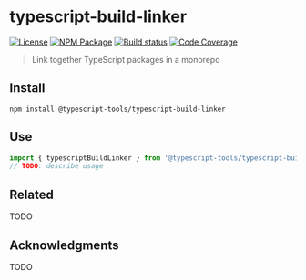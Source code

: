 # typescript-build-linker
[![License][]](https://opensource.org/licenses/ISC)
[![NPM Package][]](https://npmjs.org/package/@typescript-tools/typescript-build-linker)
[![Build status][]](https://travis-ci.org/typescript-tools/typescript-build-linker)
[![Code Coverage][]](https://codecov.io/gh/typescript-tools/typescript-build-linker)

[License]: https://img.shields.io/badge/License-ISC-blue.svg
[NPM Package]: https://img.shields.io/npm/v/@typescript-tools/typescript-build-linker.svg
[Build status]: https://travis-ci.org/typescript-tools/typescript-build-linker.svg?branch=master
[Code Coverage]: https://codecov.io/gh/typescript-tools/typescript-build-linker/branch/master/graph/badge.svg

> Link together TypeScript packages in a monorepo

## Install

``` shell
npm install @typescript-tools/typescript-build-linker
```

## Use

``` typescript
import { typescriptBuildLinker } from '@typescript-tools/typescript-build-linker'
// TODO: describe usage
```

## Related

TODO

## Acknowledgments

TODO
